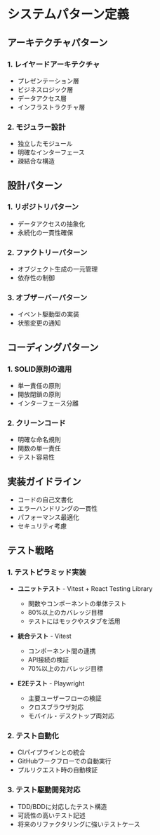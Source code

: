 <!-- システムパターン定義 -->

# システムパターン定義

## アーキテクチャパターン

### 1. レイヤードアーキテクチャ

* プレゼンテーション層
* ビジネスロジック層
* データアクセス層
* インフラストラクチャ層

### 2. モジュラー設計

* 独立したモジュール
* 明確なインターフェース
* 疎結合な構造

## 設計パターン

### 1. リポジトリパターン

* データアクセスの抽象化
* 永続化の一貫性確保

### 2. ファクトリーパターン

* オブジェクト生成の一元管理
* 依存性の制御

### 3. オブザーバーパターン

* イベント駆動型の実装
* 状態変更の通知

## コーディングパターン

### 1. SOLID原則の適用

* 単一責任の原則
* 開放閉鎖の原則
* インターフェース分離

### 2. クリーンコード

* 明確な命名規則
* 関数の単一責任
* テスト容易性

## 実装ガイドライン

* コードの自己文書化
* エラーハンドリングの一貫性
* パフォーマンス最適化
* セキュリティ考慮

## テスト戦略

### 1. テストピラミッド実装

* **ユニットテスト** - Vitest + React Testing Library
  * 関数やコンポーネントの単体テスト
  * 80%以上のカバレッジ目標
  * テストにはモックやスタブを活用

* **統合テスト** - Vitest
  * コンポーネント間の連携
  * API接続の検証
  * 70%以上のカバレッジ目標

* **E2Eテスト** - Playwright
  * 主要ユーザーフローの検証
  * クロスブラウザ対応
  * モバイル・デスクトップ両対応

### 2. テスト自動化

* CIパイプラインとの統合
* GitHubワークフローでの自動実行
* プルリクエスト時の自動検証

### 3. テスト駆動開発対応

* TDD/BDDに対応したテスト構造
* 可読性の高いテスト記述
* 将来のリファクタリングに強いテストケース